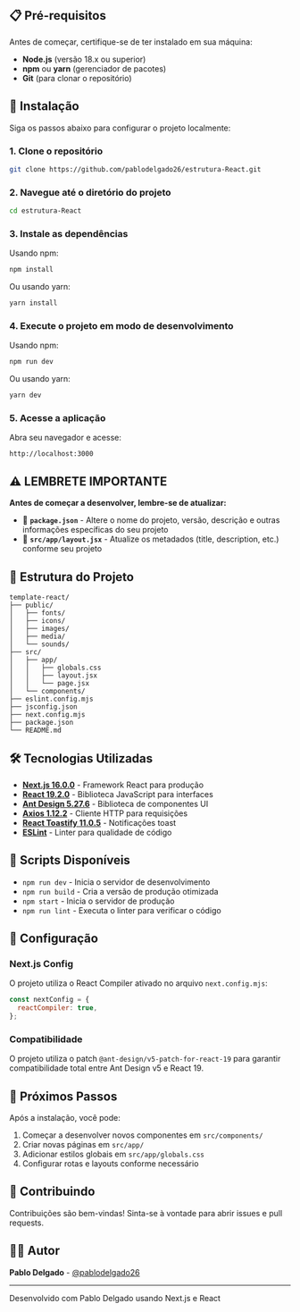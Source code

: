 ## 📋 Pré-requisitos

Antes de começar, certifique-se de ter instalado em sua máquina:

- **Node.js** (versão 18.x ou superior)
- **npm** ou **yarn** (gerenciador de pacotes)
- **Git** (para clonar o repositório)

## 🚀 Instalação

Siga os passos abaixo para configurar o projeto localmente:

### 1. Clone o repositório

```bash
git clone https://github.com/pablodelgado26/estrutura-React.git
```

### 2. Navegue até o diretório do projeto

```bash
cd estrutura-React
```

### 3. Instale as dependências

Usando npm:
```bash
npm install
```

Ou usando yarn:
```bash
yarn install
```

### 4. Execute o projeto em modo de desenvolvimento

Usando npm:
```bash
npm run dev
```

Ou usando yarn:
```bash
yarn dev
```

### 5. Acesse a aplicação

Abra seu navegador e acesse:
```
http://localhost:3000
```

## ⚠️ LEMBRETE IMPORTANTE

**Antes de começar a desenvolver, lembre-se de atualizar:**

- 📝 **`package.json`** - Altere o nome do projeto, versão, descrição e outras informações específicas do seu projeto
- 🎨 **`src/app/layout.jsx`** - Atualize os metadados (title, description, etc.) conforme seu projeto

## 📁 Estrutura do Projeto

```
template-react/
├── public/                  
│   ├── fonts/              
│   ├── icons/              
│   ├── images/             
│   ├── media/              
│   └── sounds/             
├── src/                    
│   ├── app/                
│   │   ├── globals.css     
│   │   ├── layout.jsx      
│   │   └── page.jsx        
│   └── components/         
├── eslint.config.mjs       
├── jsconfig.json           
├── next.config.mjs         
├── package.json            
└── README.md               
```

## 🛠️ Tecnologias Utilizadas

- **[Next.js 16.0.0](https://nextjs.org/)** - Framework React para produção
- **[React 19.2.0](https://react.dev/)** - Biblioteca JavaScript para interfaces
- **[Ant Design 5.27.6](https://ant.design/)** - Biblioteca de componentes UI
- **[Axios 1.12.2](https://axios-http.com/)** - Cliente HTTP para requisições
- **[React Toastify 11.0.5](https://fkhadra.github.io/react-toastify/)** - Notificações toast
- **[ESLint](https://eslint.org/)** - Linter para qualidade de código

## 📜 Scripts Disponíveis

- `npm run dev` - Inicia o servidor de desenvolvimento
- `npm run build` - Cria a versão de produção otimizada
- `npm start` - Inicia o servidor de produção
- `npm run lint` - Executa o linter para verificar o código

## 🔧 Configuração

### Next.js Config

O projeto utiliza o React Compiler ativado no arquivo `next.config.mjs`:

```javascript
const nextConfig = {
  reactCompiler: true,
};
```

### Compatibilidade

O projeto utiliza o patch `@ant-design/v5-patch-for-react-19` para garantir compatibilidade total entre Ant Design v5 e React 19.

## 📝 Próximos Passos

Após a instalação, você pode:

1. Começar a desenvolver novos componentes em `src/components/`
2. Criar novas páginas em `src/app/`
3. Adicionar estilos globais em `src/app/globals.css`
4. Configurar rotas e layouts conforme necessário

## 🤝 Contribuindo

Contribuições são bem-vindas! Sinta-se à vontade para abrir issues e pull requests.

## 👨‍💻 Autor

**Pablo Delgado** - [@pablodelgado26](https://github.com/pablodelgado26)

---

Desenvolvido com Pablo Delgado usando Next.js e React
